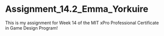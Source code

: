 # Assignment\_14.2\_Emma\_Yorkuire



This is my assignment for Week 14 of the MIT xPro Professional Certificate in Game Design Program!

